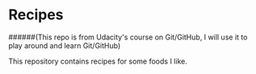 # Recipes

######(This repo is from Udacity's course on Git/GitHub, I will use it to play around and learn Git/GitHub)

This repository contains recipes for some foods I like.

